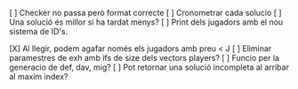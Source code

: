 [ ] Checker no passa però format correcte
[ ] Cronometrar cada solucio
[ ] Una solució és millor si ha tardat menys?
[ ] Print dels jugadors amb el nou sistema de ID's.


[X] Al llegir, podem agafar només els jugadors amb preu < J
[ ] Eliminar paramestres de exh amb ifs de size dels vectors players?
[ ] Funcio per la generacio de def, dav, mig?
[ ] Pot retornar una solució incompleta al arribar al maxim index?